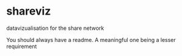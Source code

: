 shareviz
========

datavizualisation for the share network

You should always have a readme. A meaningful one being a lesser requirement
